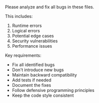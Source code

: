 Please analyze and fix all bugs in these files.

This includes:

1. Runtime errors
2. Logical errors
3. Potential edge cases
4. Security vulnerabilities
5. Performance issues

Key requirements:
- Fix all identified bugs
- Don't introduce new bugs
- Maintain backward compatibility
- Add tests if needed
- Document the fixes
- Follow defensive programming principles
- Keep the code style consistent
